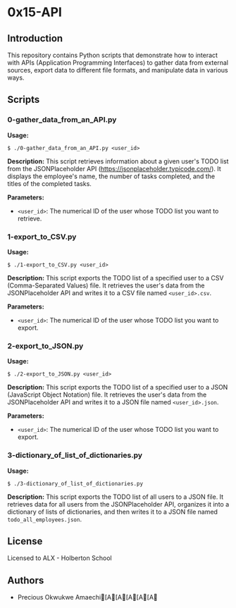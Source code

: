 # 0x15-API

## Introduction

This repository contains Python scripts that demonstrate how to interact with APIs (Application Programming Interfaces) to gather data from external sources, export data to different file formats, and manipulate data in various ways.

## Scripts

### 0-gather_data_from_an_API.py

**Usage:**
```
$ ./0-gather_data_from_an_API.py <user_id>
```

**Description:**
This script retrieves information about a given user's TODO list from the JSONPlaceholder API (https://jsonplaceholder.typicode.com/). It displays the employee's name, the number of tasks completed, and the titles of the completed tasks.

**Parameters:**
- `<user_id>`: The numerical ID of the user whose TODO list you want to retrieve.

### 1-export_to_CSV.py

**Usage:**
```
$ ./1-export_to_CSV.py <user_id>
```

**Description:**
This script exports the TODO list of a specified user to a CSV (Comma-Separated Values) file. It retrieves the user's data from the JSONPlaceholder API and writes it to a CSV file named `<user_id>.csv`.

**Parameters:**
- `<user_id>`: The numerical ID of the user whose TODO list you want to export.

### 2-export_to_JSON.py

**Usage:**
```
$ ./2-export_to_JSON.py <user_id>
```

**Description:**
This script exports the TODO list of a specified user to a JSON (JavaScript Object Notation) file. It retrieves the user's data from the JSONPlaceholder API and writes it to a JSON file named `<user_id>.json`.

**Parameters:**
- `<user_id>`: The numerical ID of the user whose TODO list you want to export.

### 3-dictionary_of_list_of_dictionaries.py

**Usage:**
```
$ ./3-dictionary_of_list_of_dictionaries.py
```

**Description:**
This script exports the TODO list of all users to a JSON file. It retrieves data for all users from the JSONPlaceholder API, organizes it into a dictionary of lists of dictionaries, and then writes it to a JSON file named `todo_all_employees.json`.

## License

Licensed to ALX - Holberton School

## Authors

- Precious Okwukwe Amaechi[A[A[A[A[A
